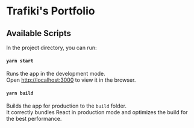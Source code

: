 # Trafiki's Portfolio

## Available Scripts

In the project directory, you can run:

#### `yarn start`

Runs the app in the development mode.<br />
Open [http://localhost:3000](http://localhost:3000) to view it in the browser.


#### `yarn build`

Builds the app for production to the `build` folder.<br />
It correctly bundles React in production mode and optimizes the build for the best performance.


